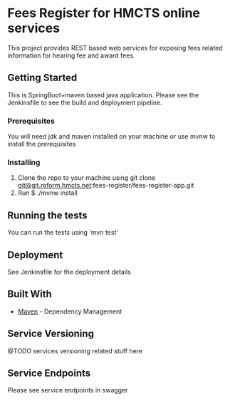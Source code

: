 # Fees Register for HMCTS online services

This project provides REST based web services for exposing fees related information for hearing fee and award fees.

## Getting Started

This is SpringBoot+maven based java application. Please see the Jenkinsfile to see the build and deployment pipeline.

### Prerequisites

You will need jdk and maven installed on your machine or use mvnw to install the prerequisites


### Installing
1. Clone the repo to your machine using git clone git@git.reform.hmcts.net:fees-register/fees-register-app.git
2. Run $ ./mvnw install

## Running the tests

You can run the tests using 'mvn test'


## Deployment

See Jenkinsfile for the deployment details

## Built With

* [Maven](https://maven.apache.org/) - Dependency Management

## Service Versioning

@TODO services versioning related stuff here


## Service Endpoints
Please see service endpoints in swagger